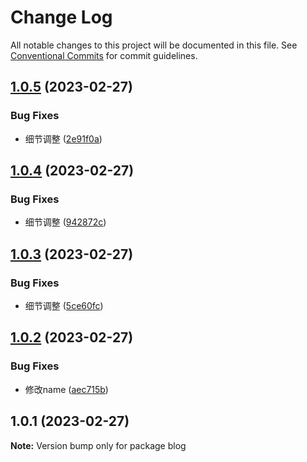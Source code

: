 # Change Log

All notable changes to this project will be documented in this file.
See [Conventional Commits](https://conventionalcommits.org) for commit guidelines.

## [1.0.5](https://github.com/JN321/monorepo/compare/v1.0.4...v1.0.5) (2023-02-27)


### Bug Fixes

* 细节调整 ([2e91f0a](https://github.com/JN321/monorepo/commit/2e91f0ab7d732ecc5e62df4a373cc0a1716fc885))





## [1.0.4](https://github.com/JN321/monorepo/compare/v1.0.3...v1.0.4) (2023-02-27)


### Bug Fixes

* 细节调整 ([942872c](https://github.com/JN321/monorepo/commit/942872c85a9e3f175fd68862903148549a6cc8ef))





## [1.0.3](https://github.com/JN321/monorepo/compare/v1.0.2...v1.0.3) (2023-02-27)


### Bug Fixes

* 细节调整 ([5ce60fc](https://github.com/JN321/monorepo/commit/5ce60fce20b85f6cf9e40e9492d58338760582f9))





## [1.0.2](https://github.com/JN321/monorepo/compare/v1.0.1...v1.0.2) (2023-02-27)


### Bug Fixes

* 修改name ([aec715b](https://github.com/JN321/monorepo/commit/aec715bff822f60a81697f406bdfb6bec54e0582))





## 1.0.1 (2023-02-27)

**Note:** Version bump only for package blog
